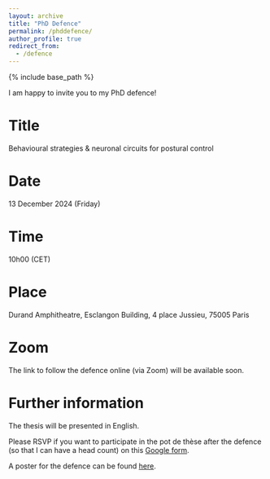 ```yaml
---
layout: archive
title: "PhD Defence"
permalink: /phddefence/
author_profile: true
redirect_from:
  - /defence
---
```

{% include base_path %}

I am happy to invite you to my PhD defence!

Title
======
Behavioural strategies \& neuronal circuits for postural control

Date
======
13 December 2024 (Friday)

Time
======
10h00 (CET)

Place
======
Durand Amphitheatre,
Esclangon Building,
4 place Jussieu, 
75005 Paris
  
Zoom
======
The link to follow the defence online (via Zoom) will be available soon.

Further information
======
The thesis will be presented in English.

Please RSVP if you want to participate in the pot de thèse after the defence (so that I can have a head count) on this [Google form](https://forms.gle/rm4JL9U9wAYY81bK7).

A poster for the defence can be found [here](http://sharbatc.github.io/files/sharbatdefenceposter.pdf).

